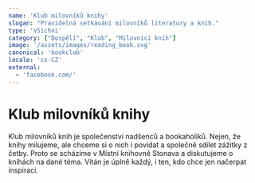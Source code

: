 ```yaml
---
name: 'Klub milovníků knihy'
slogan: "Pravidelná setkávání milovníků literatury a knih."
type: 'Všichni'
category: ["Dospělí", "Klub", "Milovníci knih"]
image: '/assets/images/reading_book.svg'
canonical: 'bookclub'
locale: 'cs-CZ'
external:
  - 'facebook.com/'
---
```


# Klub milovníků knihy

Klub milovníků knih je společenství nadšenců a  bookaholiků. Nejen, že knihy
milujeme, ale chceme si o nich i povídat a společně sdílet zážitky z četby.
Proto se scházíme v Místní knihovně Stonava a diskutujeme o knihách na dané
téma. Vítán je úplně každý, i ten, kdo chce jen načerpat inspiraci.
